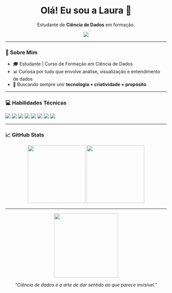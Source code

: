 <h1 align="center">Olá! Eu sou a Laura 🤖</h1>

<p align="center">
  Estudante de <strong>Ciência de Dados</strong> em formação.
</p>

<p align="center">
  <img src="https://readme-typing-svg.demolab.com?font=Fira+Code&size=18&pause=1000&color=00C3FF&center=true&vCenter=true&width=440&lines=Bem-vindos+ao+meu+GitHub!" />
</p>

---

### 🧠 Sobre Mim

- 🎓 Estudante | Curso de Formação em Ciência de Dados  
- 📊 Curiosa por tudo que envolve análise, visualização e entendimento de dados  
- 🎯 Buscando sempre unir **tecnologia + criatividade + propósito**

---

### 💻 Habilidades Técnicas

<p>
  <img src="https://img.shields.io/badge/Python-FFD43B?style=for-the-badge&logo=python&logoColor=blue"/>
  <img src="https://img.shields.io/badge/Pandas-150458?style=for-the-badge&logo=pandas&logoColor=white"/>
  <img src="https://img.shields.io/badge/Jupyter-F37626?style=for-the-badge&logo=Jupyter&logoColor=white"/>
  <img src="https://img.shields.io/badge/Matplotlib-007ACC?style=for-the-badge&logo=matplotlib&logoColor=white"/>
  <img src="https://img.shields.io/badge/Seaborn-0F1E3D?style=for-the-badge"/>
  <img src="https://img.shields.io/badge/SQL-025E8C?style=for-the-badge&logo=sqlite&logoColor=white"/>
  <img src="https://img.shields.io/badge/Power%20BI-F2C811?style=for-the-badge&logo=powerbi&logoColor=black"/>
  <img src="https://img.shields.io/badge/GitHub-100000?style=for-the-badge&logo=github&logoColor=white"/>
</p>

---


### 📈 GitHub Stats

<p align="center">
  <img height="180em" src="https://github-readme-stats.vercel.app/api?username=lauratold&show_icons=true&theme=tokyonight" />
  <img height="180em" src="https://github-readme-stats.vercel.app/api/top-langs/?username=lauratold&layout=compact&theme=tokyonight" />
</p>

---


<p align="center">
  <img src="https://media.giphy.com/media/Ll22OhMLAlVDb8UQWe/giphy.gif" width="200">
</p>

<p align="center"><i>“Ciência de dados é a arte de dar sentido ao que parece invisível.”</i></p>



